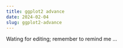 ```yaml
---
title: ggplot2 advance
date: 2024-02-04
slug: ggplot2-advance
---
```


Wating for editing; remember to remind me ...